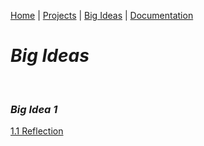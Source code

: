 [Home](README.md) | [Projects](projects.md) | [Big Ideas](big_ideas.md) | [Documentation](documentation.md)

# ***Big Ideas***

<br>

### ***Big Idea 1***

[1.1 Reflection](https://kaankutluer.github.io/Bigideas/Big_Ideas1Reflections/1.1)  
